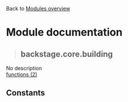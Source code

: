 Back to [Modules overview](https://github.com/pyrustic/backstage/blob/master/docs/modules/README.md)
  
# Module documentation
>## backstage.core.building
No description
<br>
[functions (2)](https://github.com/pyrustic/backstage/blob/master/docs/modules/content/backstage.core.building/functions.md)


## Constants
```python

```

